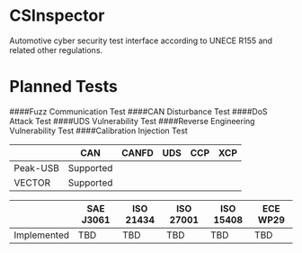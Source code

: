 # CSInspector
Automotive cyber security test interface according to UNECE R155 and related other regulations.

# Planned Tests
####Fuzz Communication Test
####CAN Disturbance Test
####DoS Attack Test
####UDS Vulnerability Test
####Reverse Engineering Vulnerability Test
####Calibration Injection Test


|                |CAN      |CANFD            |UDS            |CCP            |XCP            |
|----------------|----------------------|---------------------|---------------------|--------------------|--------------------|
|Peak-USB|Supported          |            |             |             |             |
|VECTOR|Supported            |            |             |             |             |

|                |SAE J3061     |ISO 21434           |ISO 27001          |ISO 15408          |ECE WP29            |
|----------------|----------------------|---------------------|---------------------|--------------------|--------------------|
|Implemented      |TBD             |TBD            |TBD            |TBD          |TBD            |

